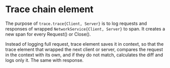 # Trace chain element

The purpose of `trace.trace{Client, Server}` is to 
log requests and responses of wrapped `NetworkService{Client, Server}` to span.
It creates a new span for every Request() or Close().

Instead of logging full request, trace element saves it in context, so that the trace element 
that wrapped the next client or server, compares the request in the context with its own, and if they do not match,
calculates the diff and logs only it. The same with response.
